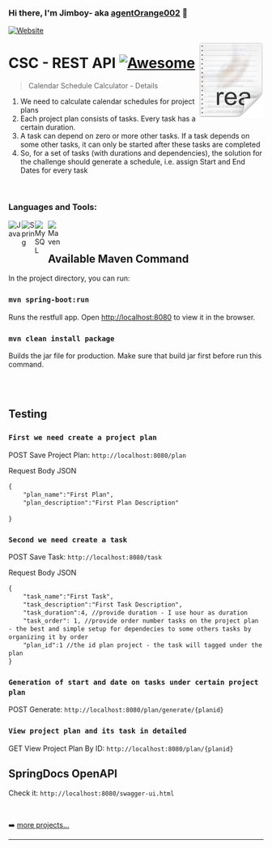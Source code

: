 ### Hi there, I'm Jimboy- aka [agentOrange002][website] 👋

[![Website](https://img.shields.io/website?label=agentOrange002.com&style=for-the-badge&url=https%3A%2F%2Fdistracted-einstein-e83f94.netlify.app)](https://distracted-einstein-e83f94.netlify.app/)


<img src="readme.png" align="right" />

# CSC - REST API [![Awesome](https://cdn.rawgit.com/sindresorhus/awesome/d7305f38d29fed78fa85652e3a63e154dd8e8829/media/badge.svg)](https://github.com/agentOrange002/its-gradle#readme)
> Calendar Schedule Calculator - Details

1. We need to calculate calendar schedules for project plans
2. Each project plan consists of tasks. Every task has a certain duration.
3. A task can depend on zero or more other tasks. If a task depends on some other tasks, it can only be started after these tasks are completed
4. So, for a set of tasks (with durations and dependencies), the solution for the challenge should generate a schedule, i.e. assign Start and End Dates for every task

<br />

### Languages and Tools:

[<img align="left" alt="Java" width="26px" src="https://cdn.jsdelivr.net/npm/simple-icons@v3/icons/java.svg"/>][website]

[<img align="left" alt="Spring" width="26px" src="https://cdn.jsdelivr.net/npm/simple-icons@v3/icons/spring.svg"/>][website]

[<img align="left" alt="MySQL" width="26px" src="https://cdn.jsdelivr.net/npm/simple-icons@v3/icons/mysql.svg"/>][website]

[<img align="left" alt="Maven" width="26px" src="https://cdn.jsdelivr.net/npm/simple-icons@v3/icons/apachemaven.svg"/>][website]


<br />
<br />

## Available Maven Command

In the project directory, you can run:

### `mvn spring-boot:run`

Runs the restfull app.
Open [http://localhost:8080](http://localhost:8080) to view it in the browser.

### `mvn clean install package`

Builds the jar file for production.
Make sure that build jar first before run this command.


<br />
<br />

## Testing 

### `First we need create a project plan`

POST Save Project Plan: `http://localhost:8080/plan`

Request Body JSON
```
{
	"plan_name":"First Plan",
	"plan_description":"First Plan Description"
	
}
```

### `Second we need create a task`

POST Save Task: `http://localhost:8080/task`

Request Body JSON
```
{
	"task_name":"First Task",
	"task_description":"First Task Description",
	"task_duration":4, //provide duration - I use hour as duration
	"task_order": 1, //provide order number tasks on the project plan - the best and simple setup for dependecies to some others tasks by organizing it by order
	"plan_id":1 //the id plan project - the task will tagged under the plan
}
```


### `Generation of start and date on tasks under certain project plan `

POST Generate: `http://localhost:8080/plan/generate/{planid}`

### `View project plan and its task in detailed`

GET View Project Plan By ID: `http://localhost:8080/plan/{planid}`


## SpringDocs OpenAPI

Check it: `http://localhost:8080/swagger-ui.html`


<br/>

➡️ [more projects...](https://github.com/agentOrange002?tab=repositories)

---

[website]: https://distracted-einstein-e83f94.netlify.app/
